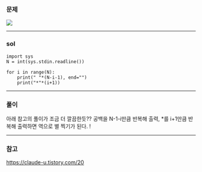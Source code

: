 ### 문제
![](https://images.velog.io/images/chestnut1044/post/fb244a00-7c47-4eea-a4d2-8741cc300528/image.png)


---

### sol

```
import sys
N = int(sys.stdin.readline())

for i in range(N):
    print(" "*(N-i-1), end="")
    print("*"*(i+1))
```

---

### 풀이
아래 참고의 풀이가 조금 더 깔끔한듯??
공백을 N-1-i만큼 반복해 출력, *를 i+1만큼 반복해 출력하면 역으로 별 찍기가 된다. ! 


---

### 참고
https://claude-u.tistory.com/20